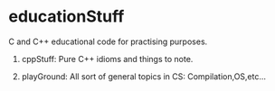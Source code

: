 # educationStuff
C and C++ educational code for practising purposes.

1. cppStuff: Pure C++ idioms and things to note.

2. playGround: All sort of general topics in CS: Compilation,OS,etc...

